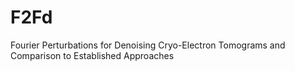 # F2Fd
Fourier Perturbations for Denoising Cryo-Electron Tomograms and Comparison to Established Approaches
